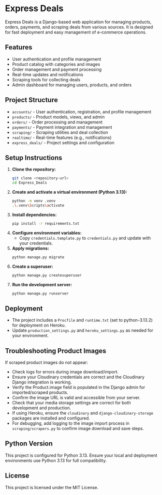 # Express Deals

Express Deals is a Django-based web application for managing products, orders, payments, and scraping deals from various sources. It is designed for fast deployment and easy management of e-commerce operations.

## Features
- User authentication and profile management
- Product catalog with categories and images
- Order management and payment processing
- Real-time updates and notifications
- Scraping tools for collecting deals
- Admin dashboard for managing users, products, and orders

## Project Structure
- `accounts/` - User authentication, registration, and profile management
- `products/` - Product models, views, and admin
- `orders/` - Order processing and management
- `payments/` - Payment integration and management
- `scraping/` - Scraping utilities and deal collection
- `realtime/` - Real-time features (e.g., notifications)
- `express_deals/` - Project settings and configuration

## Setup Instructions
1. **Clone the repository:**
   ```sh
   git clone <repository-url>
   cd Express_Deals
   ```
2. **Create and activate a virtual environment (Python 3.13):**
   ```sh
   python -m venv .venv
   .\.venv\Scripts\activate
   ```
3. **Install dependencies:**
   ```sh
   pip install -r requirements.txt
   ```
4. **Configure environment variables:**
   - Copy `credentials.template.py` to `credentials.py` and update with your credentials.
5. **Apply migrations:**
   ```sh
   python manage.py migrate
   ```
6. **Create a superuser:**
   ```sh
   python manage.py createsuperuser
   ```
7. **Run the development server:**
   ```sh
   python manage.py runserver
   ```

## Deployment
- The project includes a `Procfile` and `runtime.txt` (set to python-3.13.2) for deployment on Heroku.
- Update `production_settings.py` and `heroku_settings.py` as needed for your environment.

## Troubleshooting Product Images

If scraped product images do not appear:
- Check logs for errors during image download/import.
- Ensure your Cloudinary credentials are correct and the Cloudinary Django integration is working.
- Verify the Product.image field is populated in the Django admin for imported/scraped products.
- Confirm the image URL is valid and accessible from your server.
- Check that your media storage settings are correct for both development and production.
- If using Heroku, ensure the `cloudinary` and `django-cloudinary-storage` packages are installed and configured.
- For debugging, add logging to the image import process in `scraping/scrapers.py` to confirm image download and save steps.

## Python Version

This project is configured for Python 3.13. Ensure your local and deployment environments use Python 3.13 for full compatibility.

## License
This project is licensed under the MIT License.
